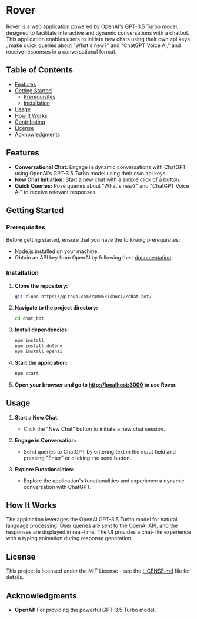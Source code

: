 # Rover

Rover is a web application powered by OpenAI's GPT-3.5 Turbo model, designed to facilitate interactive and dynamic conversations with a chatbot. This application enables users to initiate new chats using their own api keys , make quick queries about "What's new?" and "ChatGPT Voice AI," and receive responses in a conversational format.

## Table of Contents

- [Features](#features)
- [Getting Started](#getting-started)
  - [Prerequisites](#prerequisites)
  - [Installation](#installation)
- [Usage](#usage)
- [How It Works](#how-it-works)
- [Contributing](#contributing)
- [License](#license)
- [Acknowledgments](#acknowledgments)

## Features

- **Conversational Chat:** Engage in dynamic conversations with ChatGPT using OpenAI's GPT-3.5 Turbo model using their own api keys.
- **New Chat Initiation:** Start a new chat with a simple click of a button.
- **Quick Queries:** Pose queries about "What's new?" and "ChatGPT Voice AI" to receive relevant responses.

## Getting Started

### Prerequisites

Before getting started, ensure that you have the following prerequisites:

- [Node.js](https://nodejs.org/) installed on your machine.
- Obtain an API key from OpenAI by following their [documentation](https://platform.openai.com/docs/introduction).

### Installation

1. **Clone the repository:**

   ```bash
   git clone https://github.com/ram05kishor12/chat_bot/
   ```

2. **Navigate to the project directory:**

   ```bash
   cd chat_bot
   ```

3. **Install dependencies:**

   ```bash
   npm install
   npm install dotenv
   npm install openai
   ```

4. **Start the application:**

   ```bash
   npm start
   ```

5. **Open your browser and go to [http://localhost:3000](http://localhost:3000) to use Rover.**

## Usage

1. **Start a New Chat:**
   - Click the "New Chat" button to initiate a new chat session.

2. **Engage in Conversation:**
   - Send queries to ChatGPT by entering text in the input field and pressing "Enter" or clicking the send button.

3. **Explore Functionalities:**
   - Explore the application's functionalities and experience a dynamic conversation with ChatGPT.

## How It Works

The application leverages the OpenAI GPT-3.5 Turbo model for natural language processing. User queries are sent to the OpenAI API, and the responses are displayed in real-time. The UI provides a chat-like experience with a typing animation during response generation.

## License

This project is licensed under the MIT License - see the [LICENSE.md](LICENSE.md) file for details.

## Acknowledgments

- **OpenAI:** For providing the powerful GPT-3.5 Turbo model.
